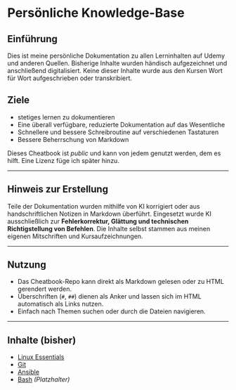 # Persönliche Knowledge-Base

## Einführung

Dies ist meine persönliche Dokumentation zu allen Lerninhalten auf Udemy und anderen Quellen.
Bisherige Inhalte wurden händisch aufgezeichnet und anschließend digitalisiert. Keine dieser Inhalte wurde aus den Kursen Wort für Wort aufgeschrieben oder transkribiert.

## Ziele

- stetiges lernen zu dokumentieren
- Eine überall verfügbare, reduzierte Dokumentation auf das Wesentliche
- Schnellere und bessere Schreibroutine auf verschiedenen Tastaturen
- Bessere Beherrschung von Markdown

Dieses Cheatbook ist *public* und kann von jedem genutzt werden, dem es hilft.
Eine Lizenz füge ich später hinzu.

---

## Hinweis zur Erstellung

Teile der Dokumentation wurden mithilfe von KI korrigiert oder aus handschriftlichen Notizen in Markdown überführt.
Eingesetzt wurde KI ausschließlich zur **Fehlerkorrektur, Glättung und technischen Richtigstellung von Befehlen**.
Die Inhalte selbst stammen aus meinen eigenen Mitschriften und Kursaufzeichnungen.

---

## Nutzung

- Das Cheatbook-Repo kann direkt als Markdown gelesen oder zu HTML gerendert werden.
- Überschriften (`#`, `##`) dienen als Anker und lassen sich im HTML automatisch als Links nutzen.
- Einfach nach Themen suchen oder durch die Dateien navigieren.

---

## Inhalte (bisher)

- [Linux Essentials](linux-essentials.md)
- [Git](git.md)
- [Ansible](ansible.md)
- [Bash](bash.md) *(Platzhalter)*
